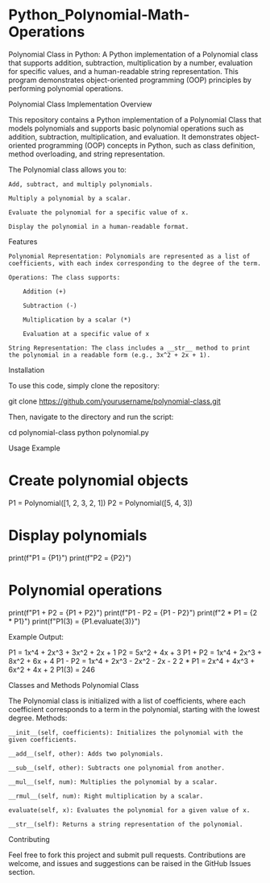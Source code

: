 # Python_Polynomial-Math-Operations
Polynomial Class in Python: A Python implementation of a Polynomial class that supports addition, subtraction, multiplication by a number, evaluation for specific values, and a human-readable string representation. This program demonstrates object-oriented programming (OOP) principles by performing polynomial operations.


Polynomial Class Implementation
Overview

This repository contains a Python implementation of a Polynomial Class that models polynomials and supports basic polynomial operations such as addition, subtraction, multiplication, and evaluation. It demonstrates object-oriented programming (OOP) concepts in Python, such as class definition, method overloading, and string representation.

The Polynomial class allows you to:

    Add, subtract, and multiply polynomials.

    Multiply a polynomial by a scalar.

    Evaluate the polynomial for a specific value of x.

    Display the polynomial in a human-readable format.

Features

    Polynomial Representation: Polynomials are represented as a list of coefficients, with each index corresponding to the degree of the term.

    Operations: The class supports:

        Addition (+)

        Subtraction (-)

        Multiplication by a scalar (*)

        Evaluation at a specific value of x

    String Representation: The class includes a __str__ method to print the polynomial in a readable form (e.g., 3x^2 + 2x + 1).

Installation

To use this code, simply clone the repository:

git clone https://github.com/yourusername/polynomial-class.git

Then, navigate to the directory and run the script:

cd polynomial-class
python polynomial.py

Usage Example

# Create polynomial objects
P1 = Polynomial([1, 2, 3, 2, 1])
P2 = Polynomial([5, 4, 3])

# Display polynomials
print(f"P1 = {P1}")
print(f"P2 = {P2}")

# Polynomial operations
print(f"P1 + P2 = {P1 + P2}")
print(f"P1 - P2 = {P1 - P2}")
print(f"2 * P1 = {2 * P1}")
print(f"P1(3) = {P1.evaluate(3)}")

Example Output:

P1 = 1x^4 + 2x^3 + 3x^2 + 2x + 1
P2 = 5x^2 + 4x + 3
P1 + P2 = 1x^4 + 2x^3 + 8x^2 + 6x + 4
P1 - P2 = 1x^4 + 2x^3 - 2x^2 - 2x - 2
2 * P1 = 2x^4 + 4x^3 + 6x^2 + 4x + 2
P1(3) = 246

Classes and Methods
Polynomial Class

The Polynomial class is initialized with a list of coefficients, where each coefficient corresponds to a term in the polynomial, starting with the lowest degree.
Methods:

    __init__(self, coefficients): Initializes the polynomial with the given coefficients.

    __add__(self, other): Adds two polynomials.

    __sub__(self, other): Subtracts one polynomial from another.

    __mul__(self, num): Multiplies the polynomial by a scalar.

    __rmul__(self, num): Right multiplication by a scalar.

    evaluate(self, x): Evaluates the polynomial for a given value of x.

    __str__(self): Returns a string representation of the polynomial.

Contributing

Feel free to fork this project and submit pull requests. Contributions are welcome, and issues and suggestions can be raised in the GitHub Issues section.

